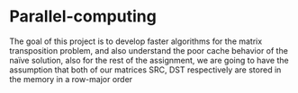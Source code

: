 # Parallel-computing

The goal of this project is to develop faster algorithms for the matrix transposition problem, and also understand the poor cache behavior of 
the naïve solution, also for the rest of the assignment, we are going to have the assumption that both of our matrices SRC, DST respectively 
are stored in the memory in a row-major order
